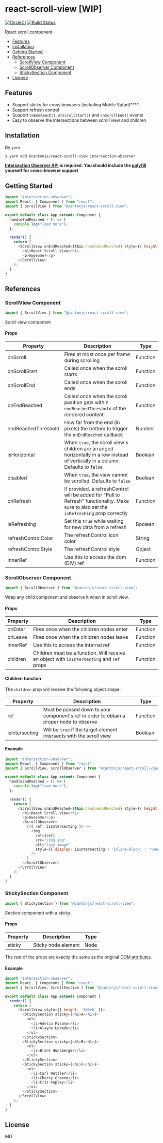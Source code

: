 # react-scroll-view [WIP]

[![CircleCI](https://circleci.com/gh/cantonjs/react-scroll-view.svg?style=shield)](https://circleci.com/gh/cantonjs/react-scroll-view)
[![Build Status](https://travis-ci.org/cantonjs/react-scroll-view.svg?branch=master)](https://travis-ci.org/cantonjs/react-scroll-view)

React scroll component

- [Features](#features)
- [Installation](#installation)
- [Getting Started](#getting-started)
- [References](#references)
  - [ScrollView Component](#scrollview-component)
  - [ScrollObserver Component](#scrollobserver-component)
  - [StickySection Component](#stickysection-component)
- [License](#license)

## Features

- Support sticky for cross browsers (including Mobile Safari)****
- Support refresh control
- Support `onEndReach()`, `onScrollStart()` and `onScrollEnd()` events
- Easy to observe the intersections between scroll view and children

## Installation

By `yarn`

```bash
$ yarn add @cantonjs/react-scroll-view intersection-observer
```

**[Intersection Observer API](https://developer.mozilla.org/en-US/docs/Web/API/Intersection_Observer_API) is required. You should include the [polyfill](https://github.com/w3c/IntersectionObserver/tree/master/polyfill) yourself for cross-browser support**

## Getting Started

```js
import "intersection-observer";
import React, { Component } from "react";
import { ScrollView } from "@cantonjs/react-scroll-view";

export default class App extends Component {
  handleEndReached = () => {
    console.log("load more");
  };

  render() {
    return (
      <ScrollView onEndReached={this.handleEndReached} style={{ height: '100vh' }}>
        <h1>React Scroll View</h1>
        <p>Awseome!</p>
      </ScrollView>
    );
  }
}
```

## References

### ScrollView Component

```jsx
import { ScrollView } from "@cantonjs/react-scroll-view";
```

Scroll view component

#### Props

| Property            | Description                                                                                                                              | Type     |
| ------------------- | ---------------------------------------------------------------------------------------------------------------------------------------- | -------- |
| onScroll            | Fires at most once per frame during scrolling                                                                                            | Function |
| onScrollStart       | Called once when the scroll starts                                                                                                       | Function |
| onScrollEnd         | Called once when the scroll ends                                                                                                         | Function |
| onEndReached        | Called once when the scroll position gets within `endReachedThreshold` of the rendered content                                           | Function |
| endReachedThreshold | How far from the end (in pixels) the bottom to trigger the `onEndReached` callback                                                       | Number   |
| isHorizontal        | When `true`, the scroll view's children are arranged horizontally in a row instead of vertically in a column. Defaults to `false`        | Boolean  |
| disabled            | When `true`, the view cannot be scrolled. Defaults to `false`                                                                            | Boolean  |
| onRefresh           | If provided, a refreshControl will be added for "Pull to Refresh" functionality. Make sure to also set the `isRefreshing` prop correctly | Function |
| isRefreshing        | Set this `true` while waiting for new data from a refresh                                                                                | Boolean  |
| refreshControlColor | The refreshControl icon color                                                                                                            | String   |
| refreshControlStyle | The refreshControl style                                                                                                                 | Object   |
| innerRef            | Use this to access the dom (DIV) ref                                                                                                     | Function |

### ScrollObserver Component

```jsx
import { ScrollObserver } from "@cantonjs/react-scroll-view";
```

Wrap any child component and observe it when in scroll view.

#### Props

| Property | Description                                                                               | Type     |
| -------- | ----------------------------------------------------------------------------------------- | -------- |
| onEnter  | Fires once when the children nodes enter                                                  | Function |
| onLeave  | Fires once when the children nodes leave                                                  | Function |
| innerRef | Use this to access the internal ref                                                       | Function |
| children | Children must be a function. Will receive an object with `isIntersecting` and `ref` props | Function |

#### Children function

The `children` prop will receive the following object shape:

| Property       | Description                                                                             | Type     |
| -------------- | --------------------------------------------------------------------------------------- | -------- |
| ref            | Must be passed down to your component's ref in order to obtain a proper node to observe | Function |
| isIntersecting | Will be `true` if the target element intersects with the scroll view                    | Boolean  |

#### Example

```js
import "intersection-observer";
import React, { Component } from "react";
import { ScrollView, ScrollObserver } from "@cantonjs/react-scroll-view";

export default class App extends Component {
  handleEndReached = () => {
    console.log("load more");
  };

  render() {
    return (
      <ScrollView onEndReached={this.handleEndReached} style={{ height: '100vh' }}>
        <h1>React Scroll View</h1>
        <p>Awseome!</p>
        <ScrollObserver>
          {({ ref, isIntersecting }) =>
            <img
              ref={ref}
              src="/img.jpg"
              alt="lazy image"
              style={{ display: isIntersecting ? 'inline-block' : 'none' }}
            />
          }
        </ScrollObserver>
      </ScrollView>
    );
  }
}
```

### StickySection Component

```jsx
import { StickySection } from "@cantonjs/react-scroll-view";
```

Section component with a sticky.

#### Props

| Property | Description         | Type |
| -------- | ------------------- | ---- |
| sticky   | Sticky node element | Node |

The rest of the props are exactly the same as the original [DOM attributes](https://reactjs.org/docs/dom-elements.html#all-supported-html-attributes).

#### Example

```js
import "intersection-observer";
import React, { Component } from "react";
import { ScrollView, ScrollSection } from "@cantonjs/react-scroll-view";

export default class App extends Component {
  render() {
    return (
      <ScrollView style={{ height: '100vh' }}>
        <StickySection sticky={<h1>A</h1>}>
          <ul>
            <li>Adelia Pisano</li>
            <li>Alayna Loredo</li>
          </ul>
        </StickySection>
        <StickySection sticky={<h1>B</h1>}>
          <ul>
            <li>Brant Hunsberger</li>
          </ul>
        </StickySection>
        <StickySection sticky={<h1>C</h1>}>
          <ul>
            <li>Carl Wetzler</li>
            <li>Cherry Greeno</li>
            <li>Cris Kepley</li>
          </ul>
        </StickySection>
      </ScrollView>
    );
  }
}
```

## License

MIT

